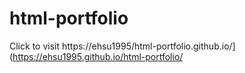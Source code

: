 # html-portfolio


Click to visit https://ehsu1995/html-portfolio.github.io/](https://ehsu1995.github.io/html-portfolio/
